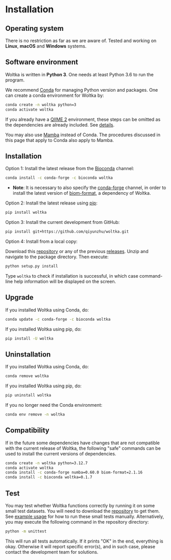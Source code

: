 # Installation

## Operating system

There is no restriction as far as we are aware of. Tested and working on **Linux**, **macOS** and **Windows** systems.

## Software environment

Woltka is written in **Python 3**. One needs at least Python 3.6 to run the program.

We recommend [Conda](https://docs.conda.io/en/latest/) for managing Python version and packages. One can create a conda environment for Woltka by:

```bash
conda create -n woltka python=3
conda activate woltka
```

If you already have a [QIIME 2](https://qiime2.org/) environment, these steps can be omitted as the dependencies are already included. See [details](../woltka/q2).

You may also use [Mamba](https://mamba.readthedocs.io/en/latest/) instead of Conda. The procedures discussed in this page that apply to Conda also apply to Mamba.

## Installation

Option 1: Install the latest release from the [Bioconda](https://bioconda.github.io/) channel:

```bash
conda install -c conda-forge -c bioconda woltka
```

- **Note**: It is necessary to also specify the [conda-forge](https://conda-forge.org/) channel, in order to install the latest version of [biom-format](https://biom-format.org/), a dependency of Woltka.

Option 2: Install the latest release using [pip](https://pypi.org/project/pip/):

```bash
pip install woltka
```

Option 3: Install the current development from GitHub:

```bash
pip install git+https://github.com/qiyunzhu/woltka.git
```

Option 4: Install from a local copy:

Download this [repository](https://github.com/qiyunzhu/woltka/archive/main.zip) or any of the previous [releases](https://github.com/qiyunzhu/woltka/releases). Unzip and navigate to the package directory. Then execute:

```bash
python setup.py install
```

Type `woltka` to check if installation is successful, in which case command-line help information will be displayed on the screen.

## Upgrade

If you installed Woltka using Conda, do:

```bash
conda update -c conda-forge -c bioconda woltka
```

If you installed Woltka using pip, do:

```bash
pip install -U woltka
```

## Uninstallation

If you installed Woltka using Conda, do:

```bash
conda remove woltka
```

If you installed Woltka using pip, do:

```bash
pip uninstall woltka
```

If you no longer need the Conda environment:

```bash
conda env remove -n woltka
```

## Compatibility

If in the future some dependencies have changes that are not compatible with the current release of Woltka, the following "safe" commands can be used to install the current versions of dependencies.

```bash
conda create -n woltka python=3.12.7
conda activate woltka
conda install -c conda-forge numba=0.60.0 biom-format=2.1.16
conda install -c bioconda woltka=0.1.7
```

## Test

You may test whether Woltka functions correctly by running it on some small test datasets. You will need to download the [repository](https://github.com/qiyunzhu/woltka/archive/master.zip) to get them. See [example usage](../README.md#example-usage) for how to run these small tests manually. Alternatively, you may execute the following command in the repository directory:

```bash
python -m unittest
```

This will run all tests automatically. If it prints "OK" in the end, everything is okay. Otherwise it will report specific error(s), and in such case, please contact the development team for solutions.
